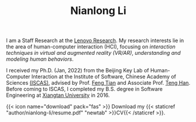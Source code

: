 ﻿---
# Display name
title: Nianlong Li

# Is this the primary user of the site?
superuser: true

# Role/position/tagline
role: Staff Researcher <br/> 
        Human-computer Interaction

# Organizations/Affiliations to show in About widget
organizations:
- name: Lenovo Research
  url: http://research.lenovo.com/webapp/view_English/index.html

# Short bio (displayed in user profile at end of posts)
bio: My research interests include distributed robotics, mobile computing and programmable matter.

# Interests to show in About widget
interests:
- VR/AR Interaction
- Haptics and Illusions
- Multimodal Interaction
- Human Behaviors Modeling

# Education to show in About widget
education:
  courses:
  - course: PhD in Computer Science
    institution: University of Chinese Academy of Sciences
    year: 2016-2022
  - course: BSc in Software Engineering
    institution: Xiangtan University
    year: 2012-2016

# Social/Academic Networking
# For available icons, see: https://sourcethemes.com/academic/docs/page-builder/#icons
#   For an email link, use "fas" icon pack, "envelope" icon, and a link in the
#   form "mailto:your-email@example.com" or "/#contact" for contact widget.
social:
- icon: envelope
  icon_pack: fas
  link: '/#contact'
- icon: twitter
  icon_pack: fab
  link: https://twitter.com/nianlongl
- icon: graduation-cap  # OR `google-scholar`
  icon_pack: fas  # OR `ai`
  link: https://scholar.google.ca/citations?user=oNmblqsAAAAJ&hl=en
- icon: github
  icon_pack: fab
  link: https://github.com/nianlongl
- icon: linkedin
  icon_pack: fab
  link: https://www.linkedin.com/in/nianlong-li-a6b5071b9/

# Link to a PDF of your resume/CV.
# To use: copy your resume to `static/media/resume.pdf`, enable `ai` icons in `params.toml`, 
# and uncomment the lines below.
# - icon: cv
#   icon_pack: ai
#   link: media/resume.pdf

# Email for Contact widget or Gravatar
email: "linl1@lenovo.com"

# Organizational groups that you belong to (for People widget)
#   Remove this if you are not using the People widget.
user_groups:
- Principal Investigators
---

I am a Staff Research at the [Lenovo Research](http://research.lenovo.com/webapp/view_English/index.html). My research interests lie in the area of human-computer interaction (HCI), focusing on *interaction techniques in virtual and augmented reality (VR/AR)*, *understanding and modeling human behaviors*. 

I received my Ph.D. (Jan, 2022) from the Beijing Key Lab of Human-Computer Interaction at the Institute of Software, Chinese Academy of Sciences [(ISCAS)](http://www.is.cas.cn/), advised by Prof. [Feng Tian](http://lcs.ios.ac.cn/~fengt/) and Associate Prof. [Teng Han](http://teng-han.com/). Before coming to ISCAS, I completed my B.S. degree in Software Engineering at [Xiangtan University](https://www.xtu.edu.cn/) in 2016. 

{{< icon name="download" pack="fas" >}} Download my {{< staticref "author/nianlong-li/resume.pdf" "newtab" >}}CV{{< /staticref >}}.
